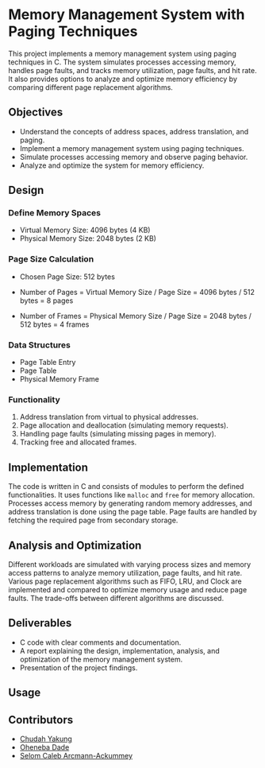 # Memory Management System with Paging Techniques

This project implements a memory management system using paging techniques in C. The system simulates processes accessing memory, handles page faults, and tracks memory utilization, page faults, and hit rate. It also provides options to analyze and optimize memory efficiency by comparing different page replacement algorithms.

## Objectives

- Understand the concepts of address spaces, address translation, and paging.
- Implement a memory management system using paging techniques.
- Simulate processes accessing memory and observe paging behavior.
- Analyze and optimize the system for memory efficiency.

## Design

### Define Memory Spaces

- Virtual Memory Size: 4096 bytes (4 KB)
- Physical Memory Size: 2048 bytes (2 KB)

### Page Size Calculation

- Chosen Page Size: 512 bytes

- Number of Pages = Virtual Memory Size / Page Size = 4096 bytes / 512 bytes = 8 pages
- Number of Frames = Physical Memory Size / Page Size = 2048 bytes / 512 bytes = 4 frames

### Data Structures

- Page Table Entry
- Page Table
- Physical Memory Frame

### Functionality

1. Address translation from virtual to physical addresses.
2. Page allocation and deallocation (simulating memory requests).
3. Handling page faults (simulating missing pages in memory).
4. Tracking free and allocated frames.

## Implementation

The code is written in C and consists of modules to perform the defined functionalities. It uses functions like `malloc` and `free` for memory allocation. Processes access memory by generating random memory addresses, and address translation is done using the page table. Page faults are handled by fetching the required page from secondary storage.

## Analysis and Optimization

Different workloads are simulated with varying process sizes and memory access patterns to analyze memory utilization, page faults, and hit rate. Various page replacement algorithms such as FIFO, LRU, and Clock are implemented and compared to optimize memory usage and reduce page faults. The trade-offs between different algorithms are discussed.

## Deliverables

- C code with clear comments and documentation.
- A report explaining the design, implementation, analysis, and optimization of the memory management system.
- Presentation of the project findings.

## Usage

## Contributors
- [Chudah Yakung](https://github.com/chudah1)
- [Oheneba Dade](https://github.com/Oheneba-Dade)
- [Selom Caleb Arcmann-Ackummey](https://github.com/selomcaleb)

   
